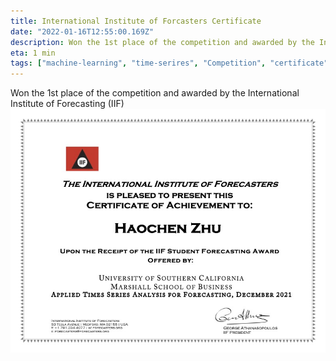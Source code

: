 ```yaml
---
title: International Institute of Forcasters Certificate
date: "2022-01-16T12:55:00.169Z"
description: Won the 1st place of the competition and awarded by the International Institute of Forecasting (IIF). 
eta: 1 min
tags: ["machine-learning", "time-serires", "Competition", "certificate"]
---
```


Won the 1st place of the competition and awarded by the International Institute of Forecasting (IIF)
![zheng](zheng.jpg)